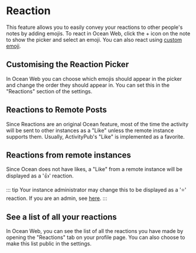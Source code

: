 # Reaction

This feature allows you to easily convey your reactions to other people's notes by adding emojis.
To react in Ocean Web, click the + icon on the note to show the picker and select an emoji.
You can also react using [custom emoji](./custom-emoji.md).

## Customising the Reaction Picker

In Ocean Web you can choose which emojis should appear in the picker and change the order they should appear in.
You can set this in the "Reactions" section of the settings.

## Reactions to Remote Posts

Since Reactions are an original Ocean feature, most of the time the activity will be sent to other instances as a "Like" unless the remote instance supports them.
Usually, ActivityPub's "Like" is implemented as a favorite.

## Reactions from remote instances

Since Ocean does not have likes, a "Like" from a remote instance will be displayed as a '👍' reaction.

::: tip
Your instance administrator may change this to be displayed as a '⭐' reaction.
If you are an admin, see [here](../admin/default-reaction.md).
:::

## See a list of all your reactions

In Ocean Web, you can see the list of all the reactions you have made by opening the "Reactions" tab on your profile page.
You can also choose to make this list public in the settings.
